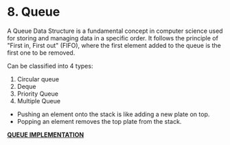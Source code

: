 # 8. Queue

A Queue Data Structure is a fundamental concept in computer science used for storing and managing data in
a specific order. It follows the principle of "First in, First out" (FIFO), where the first element added
to the queue is the first one to be removed.

Can be classified into 4 types:

1. Circular queue
2. Deque
3. Priority Queue
4. Multiple Queue

- Pushing an element onto the stack is like adding a new plate on top.
- Popping an element removes the top plate from the stack.

**[QUEUE IMPLEMENTATION](Src/queue.c)**